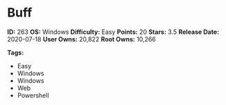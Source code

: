 # Buff

**ID:** 263
**OS:** Windows
**Difficulty:** Easy
**Points:** 20
**Stars:** 3.5
**Release Date:** 2020-07-18
**User Owns:** 20,822
**Root Owns:** 10,266

**Tags:**
- Easy
- Windows
- Windows
- Web
- Powershell

